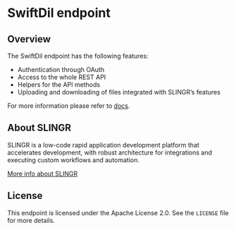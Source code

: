 # SwiftDil endpoint

## Overview
The SwiftDil endpoint has the following features:
- Authentication through OAuth
- Access to the whole REST API
- Helpers for the API methods
- Uploading and downloading of files integrated with SLINGR’s features

For more information please refer to [docs](https://slingr-stack.github.io/platform/endpoints_swiftdil.html#overview).

## About SLINGR

SLINGR is a low-code rapid application development platform that accelerates development, with robust architecture for integrations and executing custom workflows and automation.

[More info about SLINGR](https://slingr.io)

## License

This endpoint is licensed under the Apache License 2.0. See the `LICENSE` file for more details.
